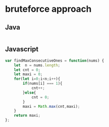 # bruteforce approach

## Java
```java

```
## Javascript
```javascript
var findMaxConsecutiveOnes = function(nums) {
    let  n = nums.length;
    let cnt = 0;
    let maxi = 0;
    for(let i=0;i<n;i++){
        if(nums[i] === 1){
            cnt++;
        }else{
            cnt = 0;
        }
        maxi = Math.max(cnt,maxi);
    }
    return maxi;
};
```
